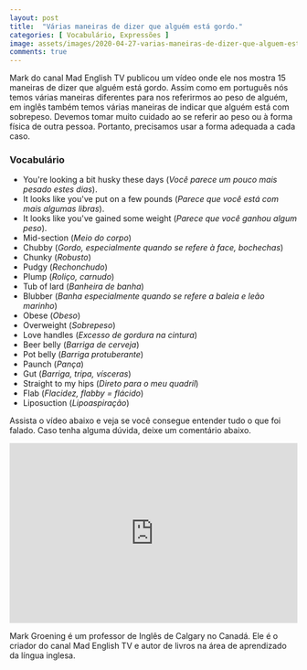 ```yaml
---
layout: post
title:  "Várias maneiras de dizer que alguém está gordo."
categories: [ Vocabulário, Expressões ]
image: assets/images/2020-04-27-varias-maneiras-de-dizer-que-alguem-esta-gordo/01.png
comments: true
---
```

Mark do canal Mad English TV publicou um vídeo onde ele nos mostra 15 maneiras de dizer que alguém está gordo. Assim como em português nós temos várias maneiras diferentes para nos referirmos ao peso de alguém, em inglês também temos várias maneiras de indicar que alguém está com sobrepeso. Devemos tomar muito cuidado ao se referir ao peso ou à forma física de outra pessoa. Portanto, precisamos usar a forma adequada a cada caso.


### Vocabulário
- You're looking a bit husky these days (*Você parece um pouco mais pesado estes dias*).
- It looks like you've put on a few pounds (*Parece que você está com mais algumas libras*).
- It looks like you've gained some weight (*Parece que você ganhou algum peso*).
- Mid-section (*Meio do corpo*)
- Chubby (*Gordo, especialmente quando se refere à face, bochechas*)
- Chunky (*Robusto*)
- Pudgy (*Rechonchudo*)
- Plump (*Roliço, carnudo*)
- Tub of lard (*Banheira de banha*)
- Blubber (*Banha especialmente quando se refere a baleia e leão marinho*)
- Obese (*Obeso*)
- Overweight (*Sobrepeso*)
- Love handles (*Excesso de gordura na cintura*)
- Beer belly (*Barriga de cerveja*)
- Pot belly (*Barriga protuberante*)
- Paunch (*Pança*)
- Gut (*Barriga, tripa, vísceras*)
- Straight to my hips (*Direto para o meu quadril*)
- Flab (*Flacidez, flabby = flácido*)
- Liposuction (*Lipoaspiração*)

Assista o vídeo abaixo e veja se você consegue entender tudo o que foi falado. Caso tenha alguma dúvida, deixe um comentário abaixo.

<p><iframe style="width:100%;" height="315" src="https://www.youtube.com/embed/PCWQehM5fl8?rel=0&amp;showinfo=0" frameborder="0" allowfullscreen></iframe></p>


Mark Groening é um professor de Inglês de Calgary no Canadá. Ele é o criador do canal Mad English TV e autor de livros na área de aprendizado da língua inglesa.